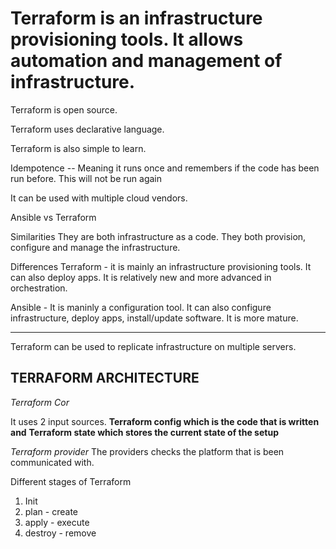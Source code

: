 # Terraform is an infrastructure provisioning tools. It allows automation and management of infrastructure.

Terraform is open source.

Terraform uses declarative language.

Terraform is also simple to learn.

Idempotence -- Meaning it runs once and remembers if the code has been run before. This will not be run again

It can be used with multiple cloud vendors.

Ansible vs Terraform

Similarities
They are both infrastructure as a code.
They both provision, configure and manage the infrastructure.

Differences
Terraform - it is mainly an infrastructure provisioning tools. It can also deploy apps. It is relatively new and more advanced in orchestration.

Ansible - It is maninly a configuration tool. It can also configure infrastructure, deploy apps, install/update software. It is more mature.

---

Terraform can be used to replicate infrastructure on multiple servers.

## TERRAFORM ARCHITECTURE

_Terraform Cor_

It uses 2 input sources. **Terraform config which is the code that is written and**
**Terraform state which stores the current state of the setup**

_Terraform provider_
The providers checks the platform that is been communicated with.

Different stages of Terraform

1. Init
2. plan - create
3. apply - execute
4. destroy - remove
